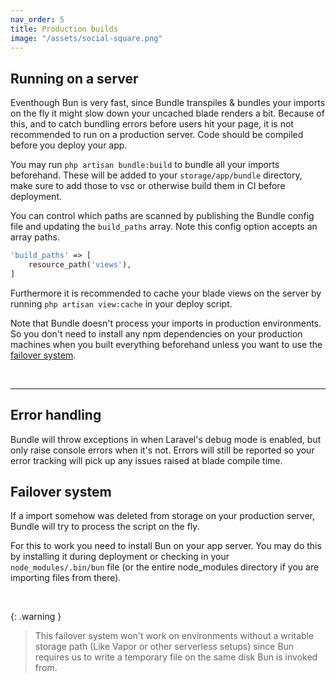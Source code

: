 ```yaml
---
nav_order: 5
title: Production builds
image: "/assets/social-square.png"
---
```


## Running on a server

Eventhough Bun is very fast, since Bundle transpiles & bundles your imports on the fly it might slow down your uncached blade renders a bit. Because of this, and to catch bundling errors before users hit your page, it is not recommended to run on a production server. Code should be compiled before you deploy your app.

You may run `php artisan bundle:build` to bundle all your imports beforehand. These will be added to your `storage/app/bundle` directory, make sure to add those to vsc or otherwise build them in CI before deployment.

You can control which paths are scanned by publishing the Bundle config file and updating the `build_paths` array. Note this config option accepts an array paths.

```php
'build_paths' => [
    resource_path('views'),
]
```

Furthermore it is recommended to cache your blade views on the server by running `php artisan view:cache` in your deploy script.

Note that Bundle doesn't process your imports in production environments. So you don't need to install any npm dependencies on your production machines when you built everything beforehand unless you want to use the [failover system](https://laravel-bundle.dev/production-builds.html#failover-system).

<br />

---

## Error handling

Bundle will throw exceptions in when Laravel's debug mode is enabled, but only raise console errors when it's not.
Errors will still be reported so your error tracking will pick up any issues raised at blade compile time.

## Failover system

If a import somehow was deleted from storage on your production server, Bundle will try to process the script on the fly.

For this to work you need to install Bun on your app server. You may do this by installing it during deployment or checking in your `node_modules/.bin/bun` file (or the entire node_modules directory if you are importing files from there).

<br>

{: .warning }

> This failover system won't work on environments without a writable storage path (Like Vapor or other serverless setups) since Bun requires us to write a temporary file on the same disk Bun is invoked from.
